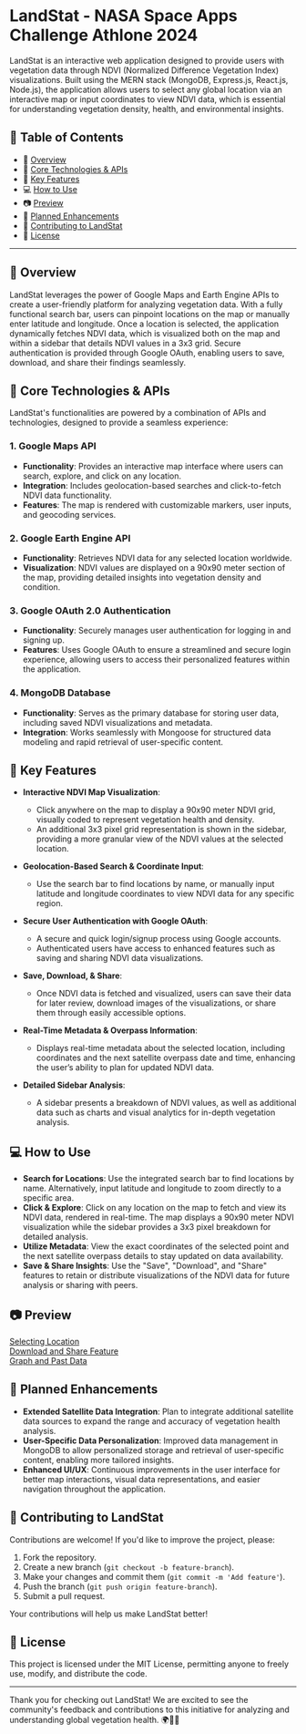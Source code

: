 # LandStat - NASA Space Apps Challenge Athlone 2024

LandStat is an interactive web application designed to provide users with vegetation data through NDVI (Normalized Difference Vegetation Index) visualizations. Built using the MERN stack (MongoDB, Express.js, React.js, Node.js), the application allows users to select any global location via an interactive map or input coordinates to view NDVI data, which is essential for understanding vegetation density, health, and environmental insights.

## 📑 Table of Contents

- 📃 [Overview](#overview)
- 🔗 [Core Technologies & APIs](#core-technologies--apis)
- 🌟 [Key Features](#key-features)
- 💻 [How to Use](#how-to-use)
- 📷 [Preview](#preview)
- 🚀 [Planned Enhancements](#planned-enhancements)
- 🤝 [Contributing to LandStat](#contributing-to-landstat)
- 📄 [License](#license)

---

## 📃 Overview

LandStat leverages the power of Google Maps and Earth Engine APIs to create a user-friendly platform for analyzing vegetation data. With a fully functional search bar, users can pinpoint locations on the map or manually enter latitude and longitude. Once a location is selected, the application dynamically fetches NDVI data, which is visualized both on the map and within a sidebar that details NDVI values in a 3x3 grid. Secure authentication is provided through Google OAuth, enabling users to save, download, and share their findings seamlessly.

## 🔗 Core Technologies & APIs

LandStat's functionalities are powered by a combination of APIs and technologies, designed to provide a seamless experience:

### 1. **Google Maps API**

- **Functionality**: Provides an interactive map interface where users can search, explore, and click on any location.
- **Integration**: Includes geolocation-based searches and click-to-fetch NDVI data functionality.
- **Features**: The map is rendered with customizable markers, user inputs, and geocoding services.

### 2. **Google Earth Engine API**

- **Functionality**: Retrieves NDVI data for any selected location worldwide.
- **Visualization**: NDVI values are displayed on a 90x90 meter section of the map, providing detailed insights into vegetation density and condition.

### 3. **Google OAuth 2.0 Authentication**

- **Functionality**: Securely manages user authentication for logging in and signing up.
- **Features**: Uses Google OAuth to ensure a streamlined and secure login experience, allowing users to access their personalized features within the application.

### 4. **MongoDB Database**

- **Functionality**: Serves as the primary database for storing user data, including saved NDVI visualizations and metadata.
- **Integration**: Works seamlessly with Mongoose for structured data modeling and rapid retrieval of user-specific content.

## 🌟 Key Features

- **Interactive NDVI Map Visualization**:
  - Click anywhere on the map to display a 90x90 meter NDVI grid, visually coded to represent vegetation health and density.
  - An additional 3x3 pixel grid representation is shown in the sidebar, providing a more granular view of the NDVI values at the selected location.
- **Geolocation-Based Search & Coordinate Input**:
  - Use the search bar to find locations by name, or manually input latitude and longitude coordinates to view NDVI data for any specific region.
- **Secure User Authentication with Google OAuth**:
  - A secure and quick login/signup process using Google accounts.
  - Authenticated users have access to enhanced features such as saving and sharing NDVI data visualizations.
- **Save, Download, & Share**:

  - Once NDVI data is fetched and visualized, users can save their data for later review, download images of the visualizations, or share them through easily accessible options.

- **Real-Time Metadata & Overpass Information**:

  - Displays real-time metadata about the selected location, including coordinates and the next satellite overpass date and time, enhancing the user’s ability to plan for updated NDVI data.

- **Detailed Sidebar Analysis**:
  - A sidebar presents a breakdown of NDVI values, as well as additional data such as charts and visual analytics for in-depth vegetation analysis.

## 💻 How to Use

- **Search for Locations**: Use the integrated search bar to find locations by name. Alternatively, input latitude and longitude to zoom directly to a specific area.
- **Click & Explore**: Click on any location on the map to fetch and view its NDVI data, rendered in real-time. The map displays a 90x90 meter NDVI visualization while the sidebar provides a 3x3 pixel breakdown for detailed analysis.
- **Utilize Metadata**: View the exact coordinates of the selected point and the next satellite overpass details to stay updated on data availability.
- **Save & Share Insights**: Use the "Save", "Download", and "Share" features to retain or distribute visualizations of the NDVI data for future analysis or sharing with peers.

## 📷 Preview

[Selecting Location](./videos/LandStat1.mov)<br>
[Download and Share Feature](./videos/LandStat2.mov)<br>
[Graph and Past Data](./videos/LandStat3.mov)

## 🚀 Planned Enhancements

- **Extended Satellite Data Integration**: Plan to integrate additional satellite data sources to expand the range and accuracy of vegetation health analysis.
- **User-Specific Data Personalization**: Improved data management in MongoDB to allow personalized storage and retrieval of user-specific content, enabling more tailored insights.
- **Enhanced UI/UX**: Continuous improvements in the user interface for better map interactions, visual data representations, and easier navigation throughout the application.

## 🤝 Contributing to LandStat

Contributions are welcome! If you'd like to improve the project, please:

1. Fork the repository.
2. Create a new branch (`git checkout -b feature-branch`).
3. Make your changes and commit them (`git commit -m 'Add feature'`).
4. Push the branch (`git push origin feature-branch`).
5. Submit a pull request.

Your contributions will help us make LandStat better!

## 📄 License

This project is licensed under the MIT License, permitting anyone to freely use, modify, and distribute the code.

---

Thank you for checking out LandStat! We are excited to see the community's feedback and contributions to this initiative for analyzing and understanding global vegetation health. 🌍🌱🚀
